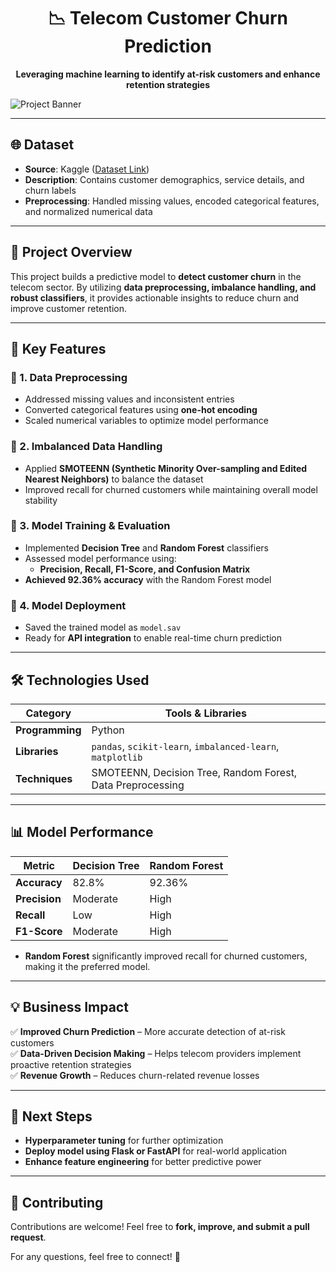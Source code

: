 <h1 align="center">📉 Telecom Customer Churn Prediction</h1>
<p align="center">
  <strong>Leveraging machine learning to identify at-risk customers and enhance retention strategies</strong>
</p>

![Project Banner](Customer_churn_banner.png)

---

## 🌐 Dataset
- **Source**: Kaggle ([Dataset Link](https://www.kaggle.com/blastchar/telco-customer))  
- **Description**: Contains customer demographics, service details, and churn labels  
- **Preprocessing**: Handled missing values, encoded categorical features, and normalized numerical data  

---

## 📝 Project Overview
This project builds a predictive model to **detect customer churn** in the telecom sector. By utilizing **data preprocessing, imbalance handling, and robust classifiers**, it provides actionable insights to reduce churn and improve customer retention.

---

## 🚀 Key Features

### 🔹 1. Data Preprocessing
- Addressed missing values and inconsistent entries  
- Converted categorical features using **one-hot encoding**  
- Scaled numerical variables to optimize model performance  

### 🔹 2. Imbalanced Data Handling
- Applied **SMOTEENN (Synthetic Minority Over-sampling and Edited Nearest Neighbors)** to balance the dataset  
- Improved recall for churned customers while maintaining overall model stability  

### 🔹 3. Model Training & Evaluation
- Implemented **Decision Tree** and **Random Forest** classifiers  
- Assessed model performance using:
  - **Precision, Recall, F1-Score, and Confusion Matrix**
- **Achieved 92.36% accuracy** with the Random Forest model  

### 🔹 4. Model Deployment
- Saved the trained model as `model.sav`  
- Ready for **API integration** to enable real-time churn prediction  

---

## 🛠️ Technologies Used

| Category  | Tools & Libraries |
|-----------|------------------|
| **Programming** | Python |
| **Libraries** | `pandas`, `scikit-learn`, `imbalanced-learn`, `matplotlib` |
| **Techniques** | SMOTEENN, Decision Tree, Random Forest, Data Preprocessing |

---

## 📊 Model Performance
| Metric       | Decision Tree | Random Forest |
|--------------|--------------|--------------|
| **Accuracy** | 82.8% | 92.36% |
| **Precision** | Moderate | High |
| **Recall** | Low | High |
| **F1-Score** | Moderate | High |

- **Random Forest** significantly improved recall for churned customers, making it the preferred model.  

---

## 💡 Business Impact
✅ **Improved Churn Prediction** – More accurate detection of at-risk customers  
✅ **Data-Driven Decision Making** – Helps telecom providers implement proactive retention strategies  
✅ **Revenue Growth** – Reduces churn-related revenue losses  

---

## 🔗 Next Steps
- **Hyperparameter tuning** for further optimization  
- **Deploy model using Flask or FastAPI** for real-world application  
- **Enhance feature engineering** for better predictive power  

---

## 🤝 Contributing
Contributions are welcome! Feel free to **fork, improve, and submit a pull request**.  

For any questions, feel free to connect! 🚀  

